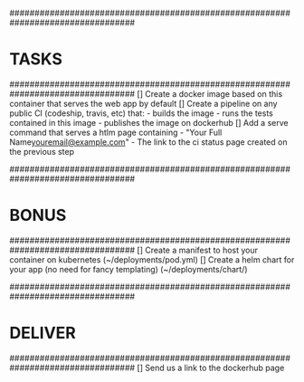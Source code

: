 #################################################################################
# TASKS
#################################################################################
[] Create a docker image based on this container that serves the web app by default
[] Create a pipeline on any public CI (codeship, travis, etc) that:
    - builds the image
    - runs the tests contained in this image
    - publishes the image on dockerhub
[] Add a serve command that serves a htlm page containing
    - "Your Full Name<youremail@example.com>"
    - The link to the ci status page created on the previous step

#################################################################################
# BONUS
#################################################################################
[] Create a manifest to host your container on kubernetes (~/deployments/pod.yml)
[] Create a helm chart for your app (no need for fancy templating) (~/deployments/chart/)

#################################################################################
# DELIVER
#################################################################################
[] Send us a link to the dockerhub page

